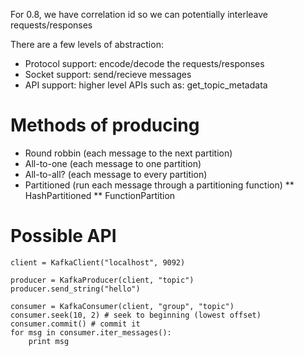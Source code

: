 For 0.8, we have correlation id so we can potentially interleave requests/responses

There are a few levels of abstraction:

* Protocol support: encode/decode the requests/responses
* Socket support: send/recieve messages
* API support: higher level APIs such as: get_topic_metadata


# Methods of producing

* Round robbin (each message to the next partition)
* All-to-one (each message to one partition)
* All-to-all? (each message to every partition)
* Partitioned (run each message through a partitioning function)
** HashPartitioned
** FunctionPartition

# Possible API

    client = KafkaClient("localhost", 9092)

    producer = KafkaProducer(client, "topic")
    producer.send_string("hello")

    consumer = KafkaConsumer(client, "group", "topic")
    consumer.seek(10, 2) # seek to beginning (lowest offset)
    consumer.commit() # commit it
    for msg in consumer.iter_messages():
        print msg



